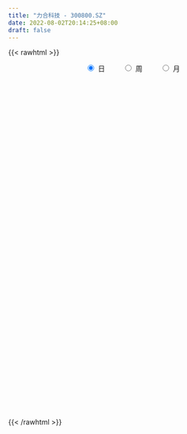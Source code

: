 ```yaml
---
title: "力合科技 - 300800.SZ"
date: 2022-08-02T20:14:25+08:00
draft: false
---
```

{{< rawhtml >}}
    <div style="text-align: center">
        <label style="padding: 1rem;"><input style="margin-right: .5rem" type="radio" name="period" value="D" checked onclick="period_change(this)">日</label>
        <label style="padding: 1rem;"><input style="margin-right: .5rem" type="radio" name="period" value="W" onclick="period_change(this)">周</label>
        <label style="padding: 1rem;"><input style="margin-right: .5rem" type="radio" name="period" value="M" onclick="period_change(this)">月</label>
    </div>
    <div id="chart" style="height: 700px;"></div> 
    <script type="text/javascript">
        const D_v = [33517.98,28339.82,20946.08,22481.61,25201.98,18107.04,26678.92,21813.4,27521.22,15746.0,10338.94,12514.93,14619.0,13602.0,36706.43,30773.05,53087.5,40244.13,24588.23,16656.0,17388.12,13828.35,9588.37,8565.5,13424.39,11287.12,19950.44,21236.08,54303.87,28723.07,62687.9,75202.73,49335.77,39223.38,49809.26,31866.83,29970.7,32066.0,18406.48,22043.48,20193.0,40872.0,60953.1,41881.1,41984.27,89914.95,47820.95,46254.18,42147.66,20827.0,30462.65,18954.0,23711.66,13579.0,15399.87,9898.0,14048.44,12489.0,15333.53,15577.0,18611.0,15654.0,15496.0,9089.0,16036.0,12478.04,28557.0,18796.0,27767.0,19466.0,20227.0,15959.0,23718.99,18213.99,12948.0,13070.0,14953.0,14758.04,32020.95,20752.0,20440.92,10760.32,7226.06,12473.32,10415.0,7383.0,8400.99,13059.0,9141.0,8510.0,11517.0,11009.0,10511.0,7819.0,9187.0,8693.0,6678.96,6440.0,6277.32,3935.0,19944.32,13968.06,12311.06,10296.32,8003.0,23816.0,23492.0,10272.66,12725.22,19178.22,8780.0,11716.87,8700.0,24358.83,12693.0,8929.96,7920.84,9592.32,31340.98,13606.0,12742.08,11674.0,8743.0,7079.0,13462.66,8708.66,8396.0,7331.0,7783.0,7047.35,6951.0,7764.06,6242.62,4828.0,5081.0,20411.18,19980.84,10724.0,9850.67,9749.2,9687.02,8211.0,10939.0,7282.0,10837.0,14125.62,11209.0,14338.0,7331.62,8601.0,6215.0,8777.0,11484.0,28304.62,17511.66,35952.66,20131.66,37112.68,29509.66,25869.02,36310.02,58686.35,39008.34,49727.0,37219.0,36273.88,26882.0,48907.0,33440.0,40313.87,34665.0,19605.87,25812.29,30223.42,18036.0,18400.0,12905.0,11637.0,14033.0,20450.0,14666.0,14715.0,11824.0,8483.0,8071.0,11059.0,15296.0,14424.0,11138.0,6549.0,8866.0,17267.0,10377.0,10962.0,10705.0,9606.01,5414.0,8356.0,12834.0,6640.0,5047.0,6119.0,8445.0,6607.0,4556.0,6488.0,6367.0,7915.0,7126.0,7791.0,11028.0,34246.33,21259.32,15648.66,14269.0,22239.0,19007.0,15895.59,14590.0,11093.0,9946.5,16377.59,19836.51,13561.51,15486.0,12458.0,9411.01,10602.0,38125.5,79680.51,41912.58,34708.5,19069.0,29923.0,32700.0,34864.59,20035.0,26617.5,82582.9,49197.0,126923.5,50379.5,53817.5,76232.02,52518.02,39862.4,57100.0,88641.0,56964.0,51155.5,46527.0,40159.41,34358.27,30270.5,33295.0,20453.0,27869.5,34053.0,32156.5,32682.0,18632.0,24501.56,22022.0,33211.5,26154.5,24413.5,38054.0,25277.5,29212.0,13453.0,14546.5,15934.5,20492.5,20724.99,29455.5,24819.0,24700.91,24149.0,45767.9,45039.92,56118.6,34702.4,29865.0,34364.41,34684.0,21587.5,23136.5,36101.5,35787.5,16646.5,33389.0,93937.0,52644.0,61853.5,44292.0,45819.0,21884.5,21076.5,12761.0,21187.0,21583.0,13494.0,12440.5,8232.0,11117.0,8736.0,10276.0,11684.5,10554.0,10312.5,6053.0,13879.0,11524.5,83299.48,50171.0,91368.48,78521.49,67362.5,39279.43,46593.43,48443.79,24716.7,33360.5,58959.59,39482.93,49020.93,38777.0,27393.43,30502.5,56507.0,39312.0,24596.51,70443.51,89624.71,112929.93,150814.14,72862.57,74776.15,46757.0,30018.5,64341.5,38167.51,22439.0,86768.16,39253.14,38408.14,72837.89,115965.92,83828.0,57864.0,57784.5,46626.0,52028.0,38252.5,39754.5,77617.0,63496.0,59556.0,69636.58,42251.5,54841.5,56709.0,45149.0,28847.89,40466.74,22407.9,31267.0,19106.5,16050.0,19859.95,15689.5,22147.0,20502.0,34395.99,36022.9,18044.0,12342.39,19918.89,19194.89,15725.0,14783.0,10357.0,20287.0,19487.5,14001.5,13057.0,8306.5,21265.9,15373.5,10670.5,19239.34,20340.35,16984.49,11396.21,10987.48,13405.55,8982.83,20314.0,11573.71,16085.4,21070.26,18286.5,29488.97,15379.33,14611.5,21721.67,32757.38,31882.51,18183.57,22116.5,15654.49,19306.5,14064.38,11299.87,10141.5,10525.11,16564.4,28405.0,20952.5,14615.5,21787.02,33898.11,21513.0,12960.5,7934.0,6932.5,16351.37,14765.12,10385.0,9138.5,17737.37,25859.17,28368.37,21020.0,23892.0,18427.0,14961.17,19700.5,19411.0,19178.0,13117.0,23705.0,15398.0,22394.5,27379.5,16285.98,17849.5,13764.5,18389.5,16088.0,20799.5,9930.0,11269.5,10932.0,18992.5,19259.5,15548.5,14638.5,13061.9,15317.5,13523.0,13004.87,21056.61,14218.48,14963.5,12968.48,10463.89,11295.02,14910.52,11698.0,11106.0,13936.0,23233.5,14943.0,18742.0,18185.0,14430.0,13307.5,12684.3,12960.3,10211.08,8766.0,9972.5,9785.0,9937.17,7344.5,10172.0,7801.5,20804.67,18579.0,10998.5,10597.0,16412.7,12034.88,9298.5,22688.96,14764.5,11235.5,11741.5,24073.38]
const D_histogram = [0.0,-0.0880683761,-0.2041827063,-0.1819900852,-0.0930032272,-0.0578631599,-0.0007475388,0.0084372915,-0.0282369229,-0.1152803531,-0.116749436,-0.0878516041,-0.0986709162,-0.0870052131,0.0557649305,0.112915115,0.2892838563,0.3109388387,0.2267584088,0.187352117,0.0800070914,-0.0038489843,-0.0475181657,-0.0540288164,-0.0004087101,0.0172526601,0.0484248755,0.0837682513,0.1739273609,0.1503696384,0.286810387,0.4263841997,0.461992225,0.36187018,0.4267969498,0.4369962244,0.3934937536,0.2181601332,0.0786577311,-0.0669905798,-0.1199966643,-0.1227332358,-0.0584389458,-0.1244850382,-0.0387363957,0.2111377619,0.2599322005,0.3263240703,0.2406155561,0.1586063574,-0.0626508937,-0.1935187358,-0.384875315,-0.5387807855,-0.6867200759,-0.7131094557,-0.7509260935,-0.6798921036,-0.5281286941,-0.4269677672,-0.2756995271,-0.1986055521,-0.206691016,-0.21940711,-0.1419614857,-0.1310795429,-0.0192385519,0.0179600096,0.1321039954,0.1714048497,0.1243303521,0.0674214642,-0.0694030347,-0.2394136909,-0.3033423745,-0.2961001302,-0.2471449887,-0.2442474574,-0.2544969088,-0.2125188636,-0.2607753817,-0.2622713975,-0.2478225292,-0.1814526542,-0.1494230131,-0.1051559317,-0.0757211941,-0.0646116356,-0.0411723505,-0.0270943335,-0.0463634363,-0.0490420095,-0.0621295973,-0.049004843,-0.0015199073,0.0528901936,0.0856936801,0.1215467557,0.1188641491,0.1180630769,0.1813937052,0.2326860872,0.2068435891,0.2413895626,0.2380344141,0.054203654,-0.0973009279,-0.2369727912,-0.3109502425,-0.3940481612,-0.4010271699,-0.4330449373,-0.3944899527,-0.2445384277,-0.1590662145,-0.1072774324,-0.0356751075,0.0548845868,0.2417987406,0.3032579703,0.2974877427,0.316212391,0.2905135897,0.2957301393,0.1923791921,0.1421077456,0.1720892865,0.1904193329,0.1936697865,0.1740933038,0.1408387775,0.0825644297,0.0146656823,-0.0219161521,-0.0330724607,0.0342708026,0.119766126,0.1684880203,0.181012115,0.1704172098,0.1072081522,0.0172816206,-0.0840780204,-0.1296627447,-0.1503672104,-0.1004422948,-0.022038179,0.0446292384,0.0741785432,0.0902320223,0.0872067229,0.1053682293,0.1573150091,0.2375668812,0.2765664239,0.3374509888,0.3487414456,0.4041417563,0.3314779323,0.2888133173,0.3386438711,0.4475318035,0.4488615018,0.502936593,0.5082329247,0.3915367611,0.2604007997,0.2873156233,0.2223275623,0.204106691,0.0580589265,-0.0278437806,-0.0619094577,-0.1828113668,-0.2282179106,-0.3089206507,-0.3557575682,-0.3423640403,-0.3166680957,-0.345151465,-0.3887209708,-0.3843312013,-0.3460447543,-0.2934744492,-0.2602034752,-0.187849527,-0.1211673128,-0.1269916525,-0.1540543986,-0.1473486302,-0.1163022179,-0.0624275167,-0.0160717013,0.0250925343,0.0148389821,-0.0194804366,-0.0191771459,-0.0584101593,-0.1444846865,-0.1644560056,-0.1517841828,-0.1502412572,-0.0954235574,-0.0628390669,-0.0176750592,0.0164536668,0.0501354028,0.0829334065,0.1062492132,0.1221573461,0.1654953258,0.2808126537,0.3184119406,0.3435310981,0.3504318914,-0.332990279,-0.774969976,-1.0094119336,-1.0940773549,-1.0932500592,-1.0185202693,-0.8856641635,-0.7442958969,-0.6173466161,-0.5340388348,-0.4525167002,-0.3447234437,-0.2317107295,-0.0467942679,0.1474378545,0.273811356,0.3165802475,0.3295108882,0.3752792849,0.4007227368,0.3958635518,0.3751927942,0.3148458024,0.4031077462,0.4404849605,0.5387317781,0.5774930854,0.5449893932,0.5346503066,0.4686039042,0.3872662233,0.3597140667,0.3926633454,0.3843303403,0.3784012115,0.3166294267,0.2823616676,0.1822463959,0.0814299023,-0.0211084981,-0.0746304486,-0.0580779626,-0.0519463523,-0.0908399761,-0.0606203146,-0.0785106894,-0.0635355843,-0.0254103592,0.0291133006,0.0629108339,0.0684008142,0.0154993474,-0.0036161674,-0.0752116598,-0.1055765788,-0.1210300961,-0.1075443624,-0.0687237762,-0.0305802618,0.0211634456,0.0518673453,0.0893541414,0.0944620113,0.1043194019,0.1387353768,0.1966346744,0.2108863259,0.1984672605,0.2001626661,0.1680400033,0.1275089358,0.0797126702,0.0877606712,0.0548840194,0.0266728935,0.0417328847,0.1532292166,0.1715571129,0.2233108359,0.1638815523,-0.0141855314,-0.1270575532,-0.2464668831,-0.3038018615,-0.3434207076,-0.3741812276,-0.3879896955,-0.3531887076,-0.3208484231,-0.2999489855,-0.2521708492,-0.1984099988,-0.1751741471,-0.1674223411,-0.1681240548,-0.1430718186,-0.0779758066,-0.0369645675,0.165574634,0.2866920996,0.4435853574,0.5211309516,0.5755989683,0.5839936012,0.5151523349,0.4839368797,0.4391855078,0.392400447,0.3414316631,0.3133468143,0.3035541293,0.1927290173,0.153498962,0.0976704632,0.1190198859,0.1177912386,0.0805090264,0.1168501795,0.0018835919,0.0118918628,0.157754274,0.2097301868,0.2507113115,0.1946511967,0.0962170432,-0.102969457,-0.292087892,-0.3883732106,-0.2495085747,-0.1709929771,-0.1723197756,-0.0598547172,0.148806168,0.1697196933,0.1633710995,0.1730807708,0.2059918545,0.2097689021,0.1320678848,0.0874804577,0.0562132988,-0.0226299169,-0.1788005211,-0.1253171252,-0.1305686602,-0.2141808836,-0.2724755624,-0.3214355905,-0.3727328377,-0.3102754768,-0.2805559543,-0.1956931809,-0.1919512201,-0.1922259828,-0.225198303,-0.2189871855,-0.2384590836,-0.3113931278,-0.4081977452,-0.4112125135,-0.4360329555,-0.4250007641,-0.4562005168,-0.4780099329,-0.4623447756,-0.3974316323,-0.3060623625,-0.2277301209,-0.20072345,-0.1972722478,-0.1815130328,-0.138668337,-0.0877968663,-0.084138806,-0.0628481177,-0.0921052699,-0.0377057529,-0.0210678292,0.0061774049,0.0335233627,0.0887786507,0.1048212106,0.0754226302,0.0444387077,0.0031350641,-0.0150371254,-0.0285730816,-0.021835843,-0.0084387573,-0.0043140049,-0.0042928353,0.0065666719,-0.0018918664,-0.0303071552,-0.0135127518,-0.0273054555,-0.0135355763,-0.0272151818,-0.034346097,-0.0343676174,-0.0336827078,-0.0178360933,0.0386323624,0.0817756886,0.117948114,0.1680079202,0.1376110797,0.0682762071,0.0494905472,0.0230550026,0.0027305559,0.0249480664,0.0509105053,0.0490252149,0.0526469578,0.0281398965,-0.0408569623,-0.2284792562,-0.3486330659,-0.3415481205,-0.3493936548,-0.2983811628,-0.2360842239,-0.2019890457,-0.1505210679,-0.0854137114,-0.0277393494,0.0267832304,0.0585421802,0.092742164,0.1168952934,0.1542785031,0.1899846296,0.2268020418,0.2759089151,0.2522960955,0.2507753176,0.2447406114,0.2318061386,0.2478819243,0.2545678435,0.2595430908,0.2645082902,0.2749858063,0.267958863,0.2529089782,0.205601383,0.2039042787,0.1825559245,0.1515081117,0.1175776561,0.0935619492,0.0793590179,0.0910155091,0.0842383282,0.046287078,0.0513072751,0.0803283299,0.0914175857,0.1191958098,0.1072050797,0.0936465302,0.0891752738,0.0700092463,0.0373725574,0.0017474684,-0.0230381458,-0.0339343862,-0.0565363228,-0.0960104774,-0.1010138488,-0.0794518487,-0.0874989585,-0.0369020177,0.0217183678,0.0465073232,0.0518767992,0.0542474568,0.0308780627,0.0123134637,0.0334434309,0.0469986358,0.0403103582,0.033317949,-0.0386684856]
const D_fast = [0.0,-0.1100854701,-0.2772454769,-0.3005503771,-0.2348143259,-0.2141400485,-0.1572113121,-0.1459171589,-0.1896506041,-0.3055141226,-0.3361705645,-0.3292356336,-0.3647226748,-0.3748082749,-0.2180968986,-0.1327179355,0.11597177,0.215361462,0.1878706343,0.1953023717,0.1079591191,0.0231407972,-0.0324079256,-0.0524257804,0.0010921484,0.0230666836,0.0663451179,0.1226305565,0.2562715064,0.2703061935,0.4784495388,0.7246194014,0.875725483,0.866070983,1.0376969903,1.1571453209,1.2120162885,1.0912227015,0.9713847321,0.8089887762,0.7259835256,0.6925636452,0.7422481988,0.6450808468,0.7211453904,1.0238039885,1.1375814772,1.2855543646,1.2599997394,1.2176421301,0.9807221555,0.8014746295,0.5138992216,0.2252985547,-0.0943207547,-0.2989874985,-0.5245356596,-0.6234746956,-0.6037434596,-0.6093244745,-0.5269811161,-0.4995385292,-0.559296747,-0.6268646186,-0.5849093657,-0.6067973086,-0.4997659556,-0.4580773917,-0.310907407,-0.2287553403,-0.2447472499,-0.2848007718,-0.4389760293,-0.6688401083,-0.8086043855,-0.8753871737,-0.8882182794,-0.9463826125,-1.020256291,-1.0314079617,-1.1448583253,-1.2119221905,-1.2594289545,-1.238422243,-1.2437483552,-1.2257702567,-1.2152658176,-1.220309168,-1.2071629706,-1.199858537,-1.2307184988,-1.2456575744,-1.2742775615,-1.273404018,-1.2262990591,-1.1586664098,-1.1044395032,-1.0381997388,-1.0111663081,-0.982451611,-0.8737725565,-0.7643086527,-0.7384402534,-0.6435468893,-0.5873934343,-0.7576732809,-0.9335030948,-1.1324181559,-1.2841331678,-1.4657431268,-1.5729789279,-1.7132579297,-1.7733254333,-1.6845085152,-1.6388028556,-1.6138334316,-1.5511498836,-1.4468690426,-1.1995052036,-1.0622314813,-0.9936297732,-0.8958520273,-0.8489224311,-0.7697733466,-0.8250294958,-0.8397740059,-0.7667701434,-0.7008352638,-0.6491673636,-0.6252205203,-0.6232653522,-0.6608985926,-0.7251309194,-0.7671917918,-0.7866162156,-0.7107052517,-0.5952683968,-0.5044244974,-0.4466473739,-0.4146379767,-0.4510449962,-0.5366511226,-0.6590302687,-0.7370306793,-0.7953269476,-0.7705126057,-0.6976180346,-0.6197933076,-0.571699367,-0.5330878823,-0.514311501,-0.4698079373,-0.3785324052,-0.2388888128,-0.1307476642,0.0144996479,0.1129754662,0.269411216,0.279616875,0.3091555893,0.443647111,0.6644179942,0.777963068,0.9577723073,1.0901268703,1.0713148969,1.0052791354,1.1040228649,1.0946166944,1.1274224959,0.995889463,0.9030258108,0.8534827692,0.6868780185,0.5844169971,0.4264840942,0.2907077847,0.2185103025,0.1650392232,0.0502679876,-0.0904817609,-0.1821747917,-0.2303995333,-0.2511978404,-0.2829777353,-0.2575861688,-0.2211957828,-0.2587680356,-0.3243443814,-0.3544757705,-0.3525049127,-0.3142370907,-0.2718992005,-0.2244618314,-0.2310056381,-0.270195166,-0.2746861617,-0.3285217149,-0.4507174137,-0.5118027343,-0.5370769571,-0.5730943459,-0.5421325354,-0.5252578117,-0.4845125687,-0.4462704261,-0.4000548393,-0.346523484,-0.296645374,-0.2501979045,-0.1654860934,0.0200343979,0.13723667,0.248238602,0.3427473682,-0.423922372,-1.059644563,-1.546439504,-1.904624264,-2.1771094832,-2.3570097605,-2.4455696956,-2.4902754032,-2.5176627764,-2.5678647038,-2.5994717443,-2.5778593488,-2.5227743169,-2.3495564223,-2.1184648362,-1.9236384957,-1.8017245424,-1.7064161796,-1.5668279617,-1.4412038256,-1.3470971226,-1.2739696816,-1.2556052229,-1.0665663425,-0.9190678881,-0.6861381259,-0.5030035473,-0.3992598912,-0.2759364011,-0.2248318275,-0.2093529526,-0.1469765925,-0.0158614774,0.0718881025,0.1605592766,0.1779448485,0.2142675063,0.1597138335,0.0792548155,-0.0285607094,-0.1007402721,-0.0987072768,-0.1055622545,-0.1671658723,-0.1521012895,-0.1896193366,-0.1905281276,-0.1587554923,-0.0969535074,-0.0474282656,-0.0248380817,-0.0738647116,-0.0938842683,-0.1842826757,-0.2410417393,-0.2867527807,-0.3001531376,-0.2785134955,-0.2480150465,-0.1909804777,-0.1473097417,-0.0874844102,-0.0587610376,-0.0228237964,0.0462760226,0.1533339889,0.2203072218,0.2575049716,0.3092410437,0.3191283817,0.3104745482,0.2826064502,0.3125946189,0.293438972,0.2718960695,0.2973892818,0.4471929179,0.5084100924,0.6159915244,0.5975326289,0.4159191623,0.2712827522,0.0902567015,-0.0430287422,-0.1685027652,-0.2928085921,-0.403614484,-0.4571106729,-0.5049824942,-0.559070303,-0.574334879,-0.5701765283,-0.5907342133,-0.6248379926,-0.66757072,-0.6782864385,-0.6326843781,-0.6009142809,-0.3569814209,-0.1641909304,0.1035986668,0.3114269989,0.5097947577,0.6641877908,0.7241346083,0.8139033729,0.878948378,0.930263429,0.9646525609,1.0149044156,1.0810002629,1.0183574053,1.0175020905,0.9860912075,1.0371956017,1.0654147641,1.0482598085,1.1138135065,0.9993178167,1.0122990534,1.1976000331,1.3020084925,1.4056674452,1.3982701296,1.3238902369,1.0989613724,0.8368209644,0.6434423431,0.7199298354,0.7556971887,0.7112904463,0.8087918254,1.0546542526,1.1179977012,1.1524918823,1.2054717463,1.2898807937,1.3461000667,1.3014160207,1.278698708,1.2614848737,1.1769841788,0.9761134443,0.9982675589,0.9603738589,0.8232164146,0.6968028452,0.5674839195,0.4230034628,0.4078919545,0.3674724884,0.4034119667,0.3591661224,0.3108348641,0.2215629681,0.1730272892,0.0939406202,-0.0568417059,-0.2556957597,-0.3615136564,-0.4953423372,-0.5905603368,-0.7358102187,-0.877122118,-0.9770431546,-1.0114879194,-0.9966342403,-0.9752345288,-0.9984087204,-1.0442755802,-1.0738946233,-1.0657170118,-1.0367947577,-1.0541713989,-1.0485927401,-1.1008762098,-1.0559031309,-1.0445321645,-1.0157425793,-0.9800157808,-0.9025658301,-0.8603179675,-0.8708608904,-0.890735136,-0.9312550135,-0.9531864844,-0.973865711,-0.9725874331,-0.9613000367,-0.9582537856,-0.9593058248,-0.9468046496,-0.9557361545,-0.9917282321,-0.9783120167,-0.9989310843,-0.9885450992,-1.0090285001,-1.0247459395,-1.0333593642,-1.0410951316,-1.0297075404,-0.9635809942,-0.8999937458,-0.8343342919,-0.7422725057,-0.7382665762,-0.790532397,-0.7969454201,-0.8176172141,-0.8372590218,-0.8088044948,-0.7701144295,-0.7597434162,-0.7429599338,-0.760432021,-0.8396431204,-1.0843852283,-1.2916973045,-1.3699993892,-1.4651933372,-1.4887761359,-1.485500253,-1.5019023362,-1.4880646254,-1.4443106967,-1.3935711721,-1.3323527846,-1.2859582898,-1.228572765,-1.1751958123,-1.0992429768,-1.0160406929,-0.9225227703,-0.8044386682,-0.7649774639,-0.7038044124,-0.6486539657,-0.6036369039,-0.5255906372,-0.4552627571,-0.385401737,-0.314309465,-0.2350854974,-0.175122725,-0.1269453652,-0.1228526147,-0.0735736493,-0.0492830224,-0.0424538072,-0.0469898489,-0.0476150684,-0.0419782453,-0.0075678768,0.0067145244,-0.0196649564,-0.0018179404,0.0472851968,0.081228849,0.1388060256,0.1536165654,0.1634696485,0.1812922105,0.1796284945,0.1563349451,0.1211467232,0.0906015724,0.0712217356,0.0344857182,-0.0289910557,-0.0592478893,-0.0575488514,-0.0874707008,-0.0460992644,0.0179507131,0.0543664992,0.072705175,0.0886376968,0.0729878184,0.0575015853,0.0869924103,0.1122972741,0.115686586,0.1170236641,0.0353701081]
const D_slow = [0.0,-0.022017094,-0.0730627706,-0.1185602919,-0.1418110987,-0.1562768887,-0.1564637734,-0.1543544505,-0.1614136812,-0.1902337695,-0.2194211285,-0.2413840295,-0.2660517586,-0.2878030618,-0.2738618292,-0.2456330504,-0.1733120864,-0.0955773767,-0.0388877745,0.0079502548,0.0279520276,0.0269897815,0.0151102401,0.001603036,0.0015008585,0.0058140235,0.0179202424,0.0388623052,0.0823441455,0.1199365551,0.1916391518,0.2982352017,0.413733258,0.504200803,0.6109000404,0.7201490965,0.8185225349,0.8730625682,0.892727001,0.8759793561,0.84598019,0.815296881,0.8006871446,0.769565885,0.7598817861,0.8126662266,0.8776492767,0.9592302943,1.0193841833,1.0590357727,1.0433730492,0.9949933653,0.8987745365,0.7640793402,0.5923993212,0.4141219573,0.2263904339,0.056417408,-0.0756147655,-0.1823567073,-0.2512815891,-0.3009329771,-0.3526057311,-0.4074575086,-0.44294788,-0.4757177657,-0.4805274037,-0.4760374013,-0.4430114024,-0.40016019,-0.369077602,-0.3522222359,-0.3695729946,-0.4294264174,-0.505262011,-0.5792870435,-0.6410732907,-0.7021351551,-0.7657593822,-0.8188890981,-0.8840829436,-0.949650793,-1.0116064253,-1.0569695888,-1.0943253421,-1.120614325,-1.1395446235,-1.1556975324,-1.1659906201,-1.1727642034,-1.1843550625,-1.1966155649,-1.2121479642,-1.224399175,-1.2247791518,-1.2115566034,-1.1901331834,-1.1597464945,-1.1300304572,-1.1005146879,-1.0551662616,-0.9969947399,-0.9452838426,-0.8849364519,-0.8254278484,-0.8118769349,-0.8362021669,-0.8954453647,-0.9731829253,-1.0716949656,-1.171951758,-1.2802129924,-1.3788354806,-1.4399700875,-1.4797366411,-1.5065559992,-1.5154747761,-1.5017536294,-1.4413039442,-1.3654894516,-1.291117516,-1.2120644182,-1.1394360208,-1.065503486,-1.0174086879,-0.9818817515,-0.9388594299,-0.8912545967,-0.8428371501,-0.7993138241,-0.7641041297,-0.7434630223,-0.7397966017,-0.7452756397,-0.7535437549,-0.7449760543,-0.7150345228,-0.6729125177,-0.6276594889,-0.5850551865,-0.5582531484,-0.5539327433,-0.5749522484,-0.6073679345,-0.6449597371,-0.6700703109,-0.6755798556,-0.664422546,-0.6458779102,-0.6233199046,-0.6015182239,-0.5751761666,-0.5358474143,-0.476455694,-0.407314088,-0.3229513409,-0.2357659794,-0.1347305404,-0.0518610573,0.020342272,0.1050032398,0.2168861907,0.3291015661,0.4548357144,0.5818939456,0.6797781358,0.7448783357,0.8167072416,0.8722891321,0.9233158049,0.9378305365,0.9308695914,0.9153922269,0.8696893853,0.8126349076,0.7354047449,0.6464653529,0.5608743428,0.4817073189,0.3954194526,0.2982392099,0.2021564096,0.115645221,0.0422766087,-0.0227742601,-0.0697366418,-0.10002847,-0.1317763831,-0.1702899828,-0.2071271403,-0.2362026948,-0.251809574,-0.2558274993,-0.2495543657,-0.2458446202,-0.2507147293,-0.2555090158,-0.2701115556,-0.3062327272,-0.3473467287,-0.3852927743,-0.4228530886,-0.446708978,-0.4624187447,-0.4668375095,-0.4627240928,-0.4501902421,-0.4294568905,-0.4028945872,-0.3723552507,-0.3309814192,-0.2607782558,-0.1811752706,-0.0952924961,-0.0076845232,-0.090932093,-0.284674587,-0.5370275704,-0.8105469091,-1.0838594239,-1.3384894912,-1.5599055321,-1.7459795063,-1.9003161604,-2.033825869,-2.1469550441,-2.233135905,-2.2910635874,-2.3027621544,-2.2659026908,-2.1974498518,-2.1183047899,-2.0359270678,-1.9421072466,-1.8419265624,-1.7429606744,-1.6491624759,-1.5704510253,-1.4696740887,-1.3595528486,-1.2248699041,-1.0804966327,-0.9442492844,-0.8105867078,-0.6934357317,-0.5966191759,-0.5066906592,-0.4085248228,-0.3124422378,-0.2178419349,-0.1386845782,-0.0680941613,-0.0225325624,-0.0021750868,-0.0074522113,-0.0261098235,-0.0406293141,-0.0536159022,-0.0763258962,-0.0914809749,-0.1111086472,-0.1269925433,-0.1333451331,-0.126066808,-0.1103390995,-0.0932388959,-0.0893640591,-0.0902681009,-0.1090710159,-0.1354651606,-0.1657226846,-0.1926087752,-0.2097897193,-0.2174347847,-0.2121439233,-0.199177087,-0.1768385516,-0.1532230488,-0.1271431983,-0.0924593541,-0.0433006855,0.0094208959,0.0590377111,0.1090783776,0.1510883784,0.1829656124,0.2028937799,0.2248339477,0.2385549526,0.245223176,0.2556563972,0.2939637013,0.3368529795,0.3926806885,0.4336510766,0.4301046937,0.3983403054,0.3367235846,0.2607731193,0.1749179424,0.0813726355,-0.0156247884,-0.1039219653,-0.1841340711,-0.2591213175,-0.3221640298,-0.3717665295,-0.4155600663,-0.4574156515,-0.4994466652,-0.5352146199,-0.5547085715,-0.5639497134,-0.5225560549,-0.45088303,-0.3399866906,-0.2097039527,-0.0658042107,0.0801941896,0.2089822734,0.3299664933,0.4397628702,0.537862982,0.6232208978,0.7015576013,0.7774461337,0.825628388,0.8640031285,0.8884207443,0.9181757158,0.9476235254,0.967750782,0.9969633269,0.9974342249,1.0004071906,1.0398457591,1.0922783058,1.1549561337,1.2036189328,1.2276731937,1.2019308294,1.1289088564,1.0318155537,0.9694384101,0.9266901658,0.8836102219,0.8686465426,0.9058480846,0.9482780079,0.9891207828,1.0323909755,1.0838889391,1.1363311646,1.1693481358,1.1912182503,1.205271575,1.1996140957,1.1549139654,1.1235846841,1.0909425191,1.0373972982,0.9692784076,0.88891951,0.7957363005,0.7181674313,0.6480284428,0.5991051475,0.5511173425,0.5030608468,0.4467612711,0.3920144747,0.3323997038,0.2545514218,0.1525019855,0.0496988572,-0.0593093817,-0.1655595727,-0.2796097019,-0.3991121851,-0.514698379,-0.6140562871,-0.6905718777,-0.747504408,-0.7976852705,-0.8470033324,-0.8923815906,-0.9270486748,-0.9489978914,-0.9700325929,-0.9857446223,-1.0087709398,-1.018197378,-1.0234643353,-1.0219199841,-1.0135391435,-0.9913444808,-0.9651391781,-0.9462835206,-0.9351738437,-0.9343900776,-0.938149359,-0.9452926294,-0.9507515901,-0.9528612794,-0.9539397807,-0.9550129895,-0.9533713215,-0.9538442881,-0.9614210769,-0.9647992649,-0.9716256288,-0.9750095228,-0.9818133183,-0.9903998425,-0.9989917469,-1.0074124238,-1.0118714471,-1.0022133565,-0.9817694344,-0.9522824059,-0.9102804259,-0.8758776559,-0.8588086041,-0.8464359673,-0.8406722167,-0.8399895777,-0.8337525611,-0.8210249348,-0.8087686311,-0.7956068916,-0.7885719175,-0.7987861581,-0.8559059721,-0.9430642386,-1.0284512687,-1.1157996824,-1.1903949731,-1.2494160291,-1.2999132905,-1.3375435575,-1.3588969853,-1.3658318227,-1.3591360151,-1.34450047,-1.321314929,-1.2920911057,-1.2535214799,-1.2060253225,-1.149324812,-1.0803475833,-1.0172735594,-0.95457973,-0.8933945772,-0.8354430425,-0.7734725614,-0.7098306006,-0.6449448279,-0.5788177553,-0.5100713037,-0.443081588,-0.3798543434,-0.3284539977,-0.277477928,-0.2318389469,-0.1939619189,-0.1645675049,-0.1411770176,-0.1213372632,-0.0985833859,-0.0775238038,-0.0659520344,-0.0531252156,-0.0330431331,-0.0101887367,0.0196102158,0.0464114857,0.0698231183,0.0921169367,0.1096192483,0.1189623876,0.1193992547,0.1136397183,0.1051561217,0.091022041,0.0670194217,0.0417659595,0.0219029973,0.0000282577,-0.0091972467,-0.0037676548,0.007859176,0.0208283758,0.03439024,0.0421097557,0.0451881216,0.0535489794,0.0652986383,0.0753762279,0.0837057151,0.0740385937]
const D_data = [['2020-07-14', 37.55, 36.69, 36.03, 38.13],['2020-07-15', 36.7, 35.31, 35.1, 36.86],['2020-07-16', 35.42, 34.28, 34.15, 35.76],['2020-07-17', 34.28, 35.59, 34.28, 35.63],['2020-07-20', 35.81, 36.6, 35.81, 36.96],['2020-07-21', 36.59, 36.18, 36.06, 36.9],['2020-07-22', 36.08, 36.66, 35.9, 37.08],['2020-07-23', 36.35, 36.22, 35.9, 36.58],['2020-07-24', 36.22, 35.54, 35.5, 36.91],['2020-07-27', 35.6, 34.49, 34.31, 35.9],['2020-07-28', 34.47, 35.2, 34.4, 35.38],['2020-07-29', 35.18, 35.54, 34.8, 35.58],['2020-07-30', 35.52, 34.98, 34.9, 35.82],['2020-07-31', 34.99, 35.15, 34.87, 35.68],['2020-08-03', 35.3, 37.16, 35.3, 37.25],['2020-08-04', 37.51, 36.66, 36.41, 37.89],['2020-08-05', 36.7, 38.92, 36.41, 39.86],['2020-08-06', 38.95, 37.74, 37.09, 38.95],['2020-08-07', 37.75, 36.45, 36.15, 37.88],['2020-08-10', 36.08, 36.84, 36.07, 37.09],['2020-08-11', 36.75, 35.7, 35.56, 36.98],['2020-08-12', 35.58, 35.51, 34.84, 35.8],['2020-08-13', 35.51, 35.65, 35.22, 35.93],['2020-08-14', 35.55, 35.94, 35.1, 35.95],['2020-08-17', 35.94, 36.8, 35.85, 36.88],['2020-08-18', 36.69, 36.55, 36.28, 36.94],['2020-08-19', 36.55, 36.88, 36.18, 37.44],['2020-08-20', 36.5, 37.17, 36.21, 37.77],['2020-08-21', 37.01, 38.31, 36.99, 39.59],['2020-08-24', 38.27, 37.21, 36.07, 38.27],['2020-08-25', 37.0, 39.72, 36.87, 40.18],['2020-08-26', 39.59, 40.83, 38.43, 42.5],['2020-08-27', 40.1, 40.41, 39.5, 41.7],['2020-08-28', 40.0, 38.93, 38.3, 40.4],['2020-08-31', 38.71, 41.3, 38.71, 41.98],['2020-09-01', 41.0, 41.26, 40.32, 41.55],['2020-09-02', 40.83, 40.94, 39.89, 41.25],['2020-09-03', 41.01, 39.06, 39.0, 41.01],['2020-09-04', 38.21, 38.9, 38.08, 38.99],['2020-09-07', 38.55, 38.18, 38.0, 39.66],['2020-09-08', 38.23, 38.85, 37.75, 39.0],['2020-09-09', 38.56, 39.35, 38.3, 40.45],['2020-09-10', 39.37, 40.4, 39.37, 42.47],['2020-09-11', 39.8, 38.8, 34.0, 40.69],['2020-09-14', 38.68, 40.8, 38.5, 41.56],['2020-09-15', 40.51, 43.95, 40.12, 44.69],['2020-09-16', 43.12, 42.55, 41.8, 43.28],['2020-09-17', 42.58, 43.45, 41.86, 43.96],['2020-09-18', 43.1, 41.86, 41.13, 43.9],['2020-09-21', 41.7, 41.76, 40.97, 42.33],['2020-09-22', 41.09, 39.38, 39.21, 41.44],['2020-09-23', 39.6, 39.6, 39.08, 40.14],['2020-09-24', 39.22, 37.87, 37.8, 39.74],['2020-09-25', 38.0, 37.15, 37.02, 38.29],['2020-09-28', 37.31, 36.01, 36.01, 37.68],['2020-09-29', 36.15, 36.57, 35.9, 36.75],['2020-09-30', 36.87, 35.71, 35.56, 36.87],['2020-10-09', 36.16, 36.61, 36.15, 36.86],['2020-10-12', 36.72, 37.74, 36.72, 37.88],['2020-10-13', 37.59, 37.39, 36.9, 37.59],['2020-10-14', 37.36, 38.39, 37.13, 38.45],['2020-10-15', 38.39, 37.85, 37.51, 38.47],['2020-10-16', 37.31, 36.76, 36.55, 37.77],['2020-10-19', 36.72, 36.42, 36.38, 37.11],['2020-10-20', 36.35, 37.52, 35.71, 37.59],['2020-10-21', 37.5, 36.75, 36.58, 37.97],['2020-10-22', 36.76, 38.22, 36.22, 38.45],['2020-10-23', 38.09, 37.62, 37.19, 38.49],['2020-10-26', 37.7, 38.99, 37.47, 39.24],['2020-10-27', 38.58, 38.53, 37.81, 38.88],['2020-10-28', 38.14, 37.49, 36.81, 38.46],['2020-10-29', 36.88, 37.11, 36.51, 38.08],['2020-10-30', 36.95, 35.53, 35.0, 37.14],['2020-11-02', 35.53, 34.1, 34.06, 35.88],['2020-11-03', 34.16, 34.51, 34.01, 34.94],['2020-11-04', 34.3, 34.93, 34.11, 35.45],['2020-11-05', 34.9, 35.3, 34.49, 35.38],['2020-11-06', 35.02, 34.57, 34.1, 35.28],['2020-11-09', 33.34, 34.08, 32.31, 34.47],['2020-11-10', 34.07, 34.52, 33.3, 34.74],['2020-11-11', 34.4, 33.06, 33.03, 34.4],['2020-11-12', 33.18, 33.17, 32.88, 33.38],['2020-11-13', 33.19, 33.06, 32.8, 33.27],['2020-11-16', 33.0, 33.61, 33.0, 33.7],['2020-11-17', 33.41, 33.16, 32.96, 33.67],['2020-11-18', 33.0, 33.26, 33.0, 33.4],['2020-11-19', 33.24, 33.04, 32.83, 33.24],['2020-11-20', 33.0, 32.7, 32.48, 33.0],['2020-11-23', 32.68, 32.74, 32.48, 32.96],['2020-11-24', 32.72, 32.53, 32.5, 32.88],['2020-11-25', 32.66, 31.9, 31.9, 32.8],['2020-11-26', 31.65, 31.84, 31.65, 32.09],['2020-11-27', 31.85, 31.45, 31.15, 31.88],['2020-11-30', 31.33, 31.56, 31.21, 31.81],['2020-12-01', 31.56, 31.96, 31.38, 32.09],['2020-12-02', 31.93, 32.17, 31.88, 32.48],['2020-12-03', 32.35, 32.02, 31.9, 32.44],['2020-12-04', 32.09, 32.16, 31.9, 32.2],['2020-12-07', 32.3, 31.7, 31.66, 32.3],['2020-12-08', 31.85, 31.65, 31.64, 31.96],['2020-12-09', 31.79, 32.59, 31.66, 32.88],['2020-12-10', 32.5, 32.77, 32.15, 33.02],['2020-12-11', 32.6, 31.91, 31.5, 32.8],['2020-12-14', 31.92, 32.74, 31.66, 32.74],['2020-12-15', 32.6, 32.42, 32.01, 32.75],['2020-12-16', 32.5, 29.65, 29.03, 32.55],['2020-12-17', 29.36, 29.01, 27.88, 29.5],['2020-12-18', 29.08, 28.11, 28.09, 29.48],['2020-12-21', 28.04, 28.0, 27.76, 28.55],['2020-12-22', 28.0, 27.03, 27.0, 28.0],['2020-12-23', 27.05, 27.26, 26.9, 27.7],['2020-12-24', 27.39, 26.33, 26.2, 27.39],['2020-12-25', 26.33, 26.71, 25.83, 27.02],['2020-12-28', 27.17, 28.16, 27.06, 29.16],['2020-12-29', 27.99, 27.62, 27.23, 27.99],['2020-12-30', 27.98, 27.25, 27.1, 27.98],['2020-12-31', 27.06, 27.56, 27.06, 27.77],['2021-01-04', 27.59, 28.03, 27.57, 28.17],['2021-01-05', 28.04, 29.9, 27.88, 30.27],['2021-01-06', 29.96, 29.02, 28.71, 30.2],['2021-01-07', 28.81, 28.38, 28.22, 29.72],['2021-01-08', 28.4, 28.79, 27.3, 28.8],['2021-01-11', 28.94, 28.29, 28.22, 29.47],['2021-01-12', 28.2, 28.7, 28.14, 28.97],['2021-01-13', 28.79, 27.12, 26.99, 28.79],['2021-01-14', 27.12, 27.36, 26.49, 27.66],['2021-01-15', 27.36, 28.3, 27.35, 28.49],['2021-01-18', 28.48, 28.3, 28.01, 28.8],['2021-01-19', 28.02, 28.2, 28.02, 28.5],['2021-01-20', 28.2, 27.9, 27.66, 28.4],['2021-01-21', 27.71, 27.6, 27.55, 27.96],['2021-01-22', 27.6, 27.02, 26.85, 27.62],['2021-01-25', 27.35, 26.49, 26.4, 27.35],['2021-01-26', 26.7, 26.49, 26.3, 26.92],['2021-01-27', 26.58, 26.55, 26.31, 26.86],['2021-01-28', 26.9, 27.58, 26.62, 28.47],['2021-01-29', 27.64, 28.18, 27.36, 28.44],['2021-02-01', 28.19, 28.1, 27.6, 28.51],['2021-02-02', 27.89, 27.86, 27.45, 28.3],['2021-02-03', 27.87, 27.63, 27.28, 28.15],['2021-02-04', 27.5, 26.8, 26.48, 27.95],['2021-02-05', 27.07, 26.02, 26.0, 27.38],['2021-02-08', 26.0, 25.25, 25.0, 26.28],['2021-02-09', 25.38, 25.38, 25.01, 25.5],['2021-02-10', 25.81, 25.31, 25.14, 25.81],['2021-02-18', 25.75, 26.08, 25.32, 26.09],['2021-02-19', 26.0, 26.64, 25.81, 26.66],['2021-02-22', 26.68, 26.8, 26.68, 27.26],['2021-02-23', 26.8, 26.55, 26.16, 26.97],['2021-02-24', 26.5, 26.48, 26.22, 26.78],['2021-02-25', 26.62, 26.26, 26.12, 26.64],['2021-02-26', 26.1, 26.56, 25.95, 27.08],['2021-03-01', 26.94, 27.2, 26.8, 27.25],['2021-03-02', 27.17, 28.0, 26.95, 28.39],['2021-03-03', 28.13, 27.95, 27.33, 28.26],['2021-03-04', 28.17, 28.69, 28.13, 29.3],['2021-03-05', 27.92, 28.5, 27.7, 29.0],['2021-03-08', 28.55, 29.51, 28.55, 30.65],['2021-03-09', 29.16, 28.14, 27.75, 29.81],['2021-03-10', 28.18, 28.45, 27.33, 29.09],['2021-03-11', 28.58, 29.89, 28.53, 30.0],['2021-03-12', 29.96, 31.4, 29.25, 32.0],['2021-03-15', 31.0, 30.75, 29.8, 31.22],['2021-03-16', 30.66, 32.0, 30.28, 32.96],['2021-03-17', 31.62, 32.03, 31.18, 32.75],['2021-03-18', 32.03, 30.65, 30.6, 32.2],['2021-03-19', 30.23, 30.16, 29.9, 31.2],['2021-03-22', 30.74, 32.19, 30.68, 32.57],['2021-03-23', 31.8, 31.26, 31.1, 31.96],['2021-03-24', 30.91, 31.92, 30.89, 33.01],['2021-03-25', 31.4, 30.11, 30.04, 31.91],['2021-03-26', 30.02, 30.38, 30.02, 30.78],['2021-03-29', 30.25, 30.8, 30.25, 32.0],['2021-03-30', 30.33, 29.32, 29.01, 30.55],['2021-03-31', 29.27, 29.77, 28.76, 30.21],['2021-04-01', 29.6, 28.88, 28.7, 30.13],['2021-04-02', 28.79, 28.79, 28.58, 29.16],['2021-04-06', 28.96, 29.26, 28.7, 29.36],['2021-04-07', 29.21, 29.33, 29.06, 29.49],['2021-04-08', 29.25, 28.44, 28.39, 29.27],['2021-04-09', 28.52, 27.81, 27.77, 28.77],['2021-04-12', 28.25, 28.03, 28.01, 28.62],['2021-04-13', 28.01, 28.3, 27.45, 28.39],['2021-04-14', 28.29, 28.48, 27.93, 28.49],['2021-04-15', 28.4, 28.25, 28.01, 28.4],['2021-04-16', 28.35, 28.84, 28.25, 29.06],['2021-04-19', 28.92, 29.01, 28.66, 29.17],['2021-04-20', 29.0, 28.15, 28.01, 29.01],['2021-04-21', 28.2, 27.66, 27.6, 28.22],['2021-04-22', 27.72, 27.88, 27.68, 27.97],['2021-04-23', 27.99, 28.15, 27.89, 28.43],['2021-04-26', 28.65, 28.56, 28.56, 29.22],['2021-04-27', 28.43, 28.67, 28.01, 28.72],['2021-04-28', 28.44, 28.81, 28.43, 29.17],['2021-04-29', 28.68, 28.23, 28.14, 28.81],['2021-04-30', 28.23, 27.77, 27.51, 28.38],['2021-05-06', 27.96, 28.06, 27.71, 28.1],['2021-05-07', 27.96, 27.39, 27.38, 28.18],['2021-05-10', 27.39, 26.34, 26.28, 27.46],['2021-05-11', 26.11, 26.71, 26.1, 26.77],['2021-05-12', 26.71, 26.92, 26.41, 26.96],['2021-05-13', 26.9, 26.64, 26.58, 26.99],['2021-05-14', 26.87, 27.3, 26.76, 27.53],['2021-05-17', 27.27, 27.13, 26.92, 27.48],['2021-05-18', 27.0, 27.4, 26.94, 27.55],['2021-05-19', 27.44, 27.41, 27.29, 27.72],['2021-05-20', 27.19, 27.55, 27.18, 27.58],['2021-05-21', 27.55, 27.71, 27.55, 28.0],['2021-05-24', 27.99, 27.76, 27.62, 28.1],['2021-05-25', 27.68, 27.81, 27.4, 27.98],['2021-05-26', 28.0, 28.38, 28.0, 28.44],['2021-05-27', 28.4, 29.85, 28.4, 31.27],['2021-05-28', 29.73, 29.5, 29.16, 30.22],['2021-05-31', 29.5, 29.76, 29.09, 29.8],['2021-06-01', 29.78, 29.89, 29.31, 30.0],['2021-06-02', 19.82, 19.4, 19.12, 19.9],['2021-06-03', 19.45, 18.9, 18.9, 19.54],['2021-06-04', 18.99, 18.89, 18.7, 19.1],['2021-06-07', 18.89, 18.96, 18.65, 19.02],['2021-06-08', 18.94, 18.79, 18.72, 18.94],['2021-06-09', 18.79, 18.9, 18.72, 18.93],['2021-06-10', 18.93, 19.22, 18.68, 19.22],['2021-06-11', 19.15, 19.18, 19.01, 19.59],['2021-06-15', 19.26, 18.92, 18.75, 19.38],['2021-06-16', 18.73, 18.2, 18.15, 18.95],['2021-06-17', 18.2, 17.93, 17.88, 18.3],['2021-06-18', 17.9, 18.14, 17.85, 18.2],['2021-06-21', 18.02, 18.25, 17.93, 18.38],['2021-06-22', 18.22, 19.52, 18.15, 20.06],['2021-06-23', 19.59, 20.38, 19.59, 21.85],['2021-06-24', 20.08, 20.25, 19.81, 20.39],['2021-06-25', 20.15, 19.59, 19.39, 20.3],['2021-06-28', 19.21, 19.33, 19.21, 19.58],['2021-06-29', 19.42, 19.9, 19.04, 19.95],['2021-06-30', 19.7, 19.88, 19.6, 20.44],['2021-07-01', 19.88, 19.62, 19.45, 20.55],['2021-07-02', 19.85, 19.42, 19.2, 19.85],['2021-07-05', 19.05, 18.75, 18.43, 19.1],['2021-07-06', 18.6, 20.76, 18.56, 21.79],['2021-07-07', 20.41, 20.6, 20.2, 20.81],['2021-07-08', 20.91, 21.94, 20.91, 22.8],['2021-07-09', 22.0, 21.85, 21.3, 22.38],['2021-07-12', 21.9, 21.28, 21.1, 22.27],['2021-07-13', 21.3, 21.75, 20.72, 21.89],['2021-07-14', 21.92, 21.14, 20.88, 21.92],['2021-07-15', 20.93, 20.8, 20.2, 21.13],['2021-07-16', 20.6, 21.4, 20.42, 21.8],['2021-07-19', 21.43, 22.41, 20.79, 23.13],['2021-07-20', 22.0, 22.22, 21.6, 22.5],['2021-07-21', 22.08, 22.48, 21.85, 22.77],['2021-07-22', 22.3, 21.85, 21.76, 22.52],['2021-07-23', 21.78, 22.16, 21.21, 22.43],['2021-07-26', 21.98, 21.15, 20.96, 22.0],['2021-07-27', 21.14, 20.7, 20.52, 21.61],['2021-07-28', 20.87, 20.15, 18.88, 20.88],['2021-07-29', 20.31, 20.3, 20.2, 20.7],['2021-07-30', 20.35, 21.02, 19.85, 21.1],['2021-08-02', 21.15, 20.9, 20.55, 21.19],['2021-08-03', 20.8, 20.18, 19.91, 20.97],['2021-08-04', 19.95, 20.95, 19.95, 21.16],['2021-08-05', 20.81, 20.31, 20.3, 20.92],['2021-08-06', 20.27, 20.64, 20.01, 20.83],['2021-08-09', 20.64, 21.02, 20.24, 21.16],['2021-08-10', 21.05, 21.46, 20.84, 21.51],['2021-08-11', 21.55, 21.46, 21.01, 21.55],['2021-08-12', 21.25, 21.25, 21.06, 21.58],['2021-08-13', 21.08, 20.41, 20.18, 21.19],['2021-08-16', 20.43, 20.63, 20.18, 21.09],['2021-08-17', 20.55, 19.68, 19.66, 20.68],['2021-08-18', 19.68, 19.83, 19.51, 19.94],['2021-08-19', 19.81, 19.78, 19.33, 19.94],['2021-08-20', 19.69, 20.02, 19.37, 20.19],['2021-08-23', 19.94, 20.38, 19.94, 20.55],['2021-08-24', 20.34, 20.51, 20.26, 20.98],['2021-08-25', 20.44, 20.89, 20.31, 21.14],['2021-08-26', 20.85, 20.85, 20.58, 21.38],['2021-08-27', 20.84, 21.15, 20.6, 21.37],['2021-08-30', 21.1, 20.91, 20.6, 21.45],['2021-08-31', 21.38, 21.07, 21.05, 22.2],['2021-09-01', 20.99, 21.58, 20.69, 21.98],['2021-09-02', 21.33, 22.25, 20.88, 22.77],['2021-09-03', 22.33, 22.06, 21.71, 22.37],['2021-09-06', 21.95, 21.9, 21.81, 22.49],['2021-09-07', 22.26, 22.22, 22.07, 22.83],['2021-09-08', 22.01, 21.88, 21.56, 22.16],['2021-09-09', 21.8, 21.72, 21.34, 21.87],['2021-09-10', 21.52, 21.5, 21.15, 21.79],['2021-09-13', 21.58, 22.19, 21.51, 22.28],['2021-09-14', 22.0, 21.7, 21.57, 22.65],['2021-09-15', 21.6, 21.66, 21.3, 22.04],['2021-09-16', 21.86, 22.23, 21.57, 22.29],['2021-09-17', 22.4, 23.9, 22.16, 24.39],['2021-09-22', 23.51, 23.26, 22.77, 23.66],['2021-09-23', 23.2, 24.08, 23.0, 24.28],['2021-09-24', 23.8, 22.88, 22.75, 23.8],['2021-09-27', 22.71, 20.87, 20.86, 22.77],['2021-09-28', 20.67, 20.9, 20.52, 21.15],['2021-09-29', 20.68, 20.09, 20.06, 20.9],['2021-09-30', 20.48, 20.21, 20.2, 20.76],['2021-10-08', 20.34, 19.94, 19.85, 20.65],['2021-10-11', 20.03, 19.59, 19.57, 20.16],['2021-10-12', 19.47, 19.38, 19.24, 19.73],['2021-10-13', 19.28, 19.74, 19.22, 19.79],['2021-10-14', 19.74, 19.6, 19.45, 19.79],['2021-10-15', 19.62, 19.32, 19.3, 19.7],['2021-10-18', 19.45, 19.58, 19.25, 19.62],['2021-10-19', 19.66, 19.7, 19.52, 19.98],['2021-10-20', 19.58, 19.32, 19.3, 19.76],['2021-10-21', 19.45, 19.01, 19.0, 19.46],['2021-10-22', 19.14, 18.72, 18.7, 19.16],['2021-10-25', 18.66, 18.91, 18.66, 18.97],['2021-10-26', 19.06, 19.49, 18.88, 19.65],['2021-10-27', 19.36, 19.35, 18.9, 19.65],['2021-10-28', 19.45, 22.01, 19.26, 22.67],['2021-10-29', 21.47, 21.98, 21.3, 22.5],['2021-11-01', 21.92, 23.42, 21.51, 24.29],['2021-11-02', 23.61, 23.41, 22.88, 24.21],['2021-11-03', 23.59, 23.9, 23.0, 24.36],['2021-11-04', 23.92, 23.96, 23.5, 24.15],['2021-11-05', 23.76, 23.29, 23.18, 24.51],['2021-11-08', 23.75, 23.93, 23.19, 24.6],['2021-11-09', 23.93, 23.98, 23.66, 24.44],['2021-11-10', 23.9, 24.11, 23.6, 24.3],['2021-11-11', 24.25, 24.17, 23.6, 24.98],['2021-11-12', 24.08, 24.6, 24.08, 24.97],['2021-11-15', 24.27, 25.08, 24.27, 25.24],['2021-11-16', 24.79, 23.8, 23.72, 25.03],['2021-11-17', 24.04, 24.55, 23.73, 24.61],['2021-11-18', 24.8, 24.31, 24.0, 24.8],['2021-11-19', 24.38, 25.4, 24.03, 26.08],['2021-11-22', 25.54, 25.4, 24.51, 25.6],['2021-11-23', 25.36, 25.06, 25.03, 25.98],['2021-11-24', 25.05, 26.2, 24.3, 26.4],['2021-11-25', 26.1, 24.28, 23.96, 26.1],['2021-11-26', 25.24, 25.71, 25.08, 27.4],['2021-11-29', 26.83, 28.05, 26.0, 29.8],['2021-11-30', 28.33, 27.71, 27.39, 28.82],['2021-12-01', 27.77, 28.17, 26.51, 28.54],['2021-12-02', 28.37, 27.26, 26.92, 28.52],['2021-12-03', 27.2, 26.6, 26.52, 27.49],['2021-12-06', 26.2, 24.7, 24.4, 26.2],['2021-12-07', 24.71, 23.78, 23.66, 24.97],['2021-12-08', 23.96, 24.05, 23.71, 24.45],['2021-12-09', 24.05, 27.0, 23.91, 27.78],['2021-12-10', 26.5, 26.8, 26.32, 27.5],['2021-12-13', 27.3, 26.0, 25.67, 27.3],['2021-12-14', 25.93, 27.76, 25.44, 28.63],['2021-12-15', 27.89, 30.0, 27.7, 31.58],['2021-12-16', 30.25, 28.53, 28.3, 30.37],['2021-12-17', 28.83, 28.5, 27.8, 29.83],['2021-12-20', 29.19, 28.99, 27.81, 29.85],['2021-12-21', 28.61, 29.7, 28.27, 30.2],['2021-12-22', 29.39, 29.76, 28.9, 30.55],['2021-12-23', 29.94, 28.84, 28.77, 30.42],['2021-12-24', 28.97, 29.18, 28.36, 29.54],['2021-12-27', 29.36, 29.37, 29.05, 31.88],['2021-12-28', 29.74, 28.66, 28.35, 31.44],['2021-12-29', 28.17, 27.14, 26.98, 28.58],['2021-12-30', 27.66, 29.53, 26.89, 29.97],['2021-12-31', 30.0, 28.98, 28.75, 30.04],['2022-01-04', 28.8, 27.77, 27.38, 29.28],['2022-01-05', 27.77, 27.65, 27.18, 29.08],['2022-01-06', 27.65, 27.37, 27.21, 28.6],['2022-01-07', 27.42, 26.91, 26.88, 27.72],['2022-01-10', 26.99, 28.2, 26.88, 28.38],['2022-01-11', 27.66, 27.9, 27.62, 28.36],['2022-01-12', 27.5, 28.8, 27.5, 28.98],['2022-01-13', 28.7, 27.95, 27.72, 28.8],['2022-01-14', 27.95, 27.83, 27.48, 28.41],['2022-01-17', 28.05, 27.23, 27.07, 28.06],['2022-01-18', 27.01, 27.53, 27.01, 27.7],['2022-01-19', 27.51, 27.04, 26.38, 27.55],['2022-01-20', 27.0, 25.94, 25.91, 27.28],['2022-01-21', 25.77, 24.92, 24.71, 25.94],['2022-01-24', 23.98, 25.51, 23.91, 25.95],['2022-01-25', 25.51, 24.82, 24.8, 25.77],['2022-01-26', 24.82, 24.87, 24.47, 25.65],['2022-01-27', 24.78, 23.9, 23.6, 25.2],['2022-01-28', 23.9, 23.45, 23.23, 24.17],['2022-02-07', 23.74, 23.46, 23.23, 24.1],['2022-02-08', 23.68, 23.87, 23.0, 23.95],['2022-02-09', 23.87, 24.25, 23.35, 24.43],['2022-02-10', 24.39, 24.23, 23.85, 25.01],['2022-02-11', 24.07, 23.59, 23.45, 24.63],['2022-02-14', 23.53, 23.1, 22.87, 23.69],['2022-02-15', 23.01, 23.03, 22.57, 23.35],['2022-02-16', 23.15, 23.27, 22.93, 23.35],['2022-02-17', 23.22, 23.4, 23.04, 24.35],['2022-02-18', 23.14, 22.75, 22.6, 23.38],['2022-02-21', 22.75, 22.84, 22.63, 23.02],['2022-02-22', 22.81, 21.98, 21.62, 22.81],['2022-02-23', 21.98, 22.9, 21.98, 23.17],['2022-02-24', 22.89, 22.45, 21.91, 23.1],['2022-02-25', 22.52, 22.55, 22.37, 22.98],['2022-02-28', 22.55, 22.57, 21.81, 22.68],['2022-03-01', 22.6, 23.05, 22.38, 23.08],['2022-03-02', 22.88, 22.69, 22.61, 22.91],['2022-03-03', 22.69, 22.02, 21.91, 22.8],['2022-03-04', 21.82, 21.75, 21.72, 22.22],['2022-03-07', 21.77, 21.31, 21.18, 22.13],['2022-03-08', 21.31, 21.3, 20.42, 21.57],['2022-03-09', 21.02, 21.12, 19.7, 21.24],['2022-03-10', 21.6, 21.2, 20.28, 21.62],['2022-03-11', 20.97, 21.19, 20.5, 21.32],['2022-03-14', 20.98, 20.98, 20.51, 21.08],['2022-03-15', 20.6, 20.8, 20.1, 20.91],['2022-03-16', 20.85, 20.83, 19.27, 20.85],['2022-03-17', 20.5, 20.46, 20.41, 20.99],['2022-03-18', 20.39, 19.96, 19.86, 20.49],['2022-03-21', 19.96, 20.34, 19.95, 20.73],['2022-03-22', 20.3, 19.81, 19.72, 20.3],['2022-03-23', 20.2, 20.0, 19.75, 20.4],['2022-03-24', 19.8, 19.5, 19.48, 19.95],['2022-03-25', 19.5, 19.36, 19.3, 19.74],['2022-03-28', 19.1, 19.26, 18.88, 19.4],['2022-03-29', 19.37, 19.1, 18.9, 19.47],['2022-03-30', 19.1, 19.17, 19.0, 19.36],['2022-03-31', 19.18, 19.74, 19.0, 20.13],['2022-04-01', 19.7, 19.75, 19.25, 19.87],['2022-04-06', 19.7, 19.82, 19.5, 20.22],['2022-04-07', 19.82, 20.21, 19.65, 20.36],['2022-04-08', 20.21, 19.25, 18.89, 20.44],['2022-04-11', 19.08, 18.45, 18.07, 19.08],['2022-04-12', 18.3, 18.77, 18.3, 18.87],['2022-04-13', 18.7, 18.46, 18.32, 18.78],['2022-04-14', 18.68, 18.3, 18.28, 18.68],['2022-04-15', 18.31, 18.73, 17.68, 18.76],['2022-04-18', 18.6, 18.82, 18.29, 18.85],['2022-04-19', 18.82, 18.46, 18.31, 19.03],['2022-04-20', 18.46, 18.46, 18.4, 18.84],['2022-04-21', 18.32, 17.97, 17.52, 18.76],['2022-04-22', 17.88, 17.04, 16.59, 17.88],['2022-04-25', 16.73, 14.63, 14.63, 16.73],['2022-04-26', 14.78, 14.28, 14.28, 15.35],['2022-04-27', 14.29, 15.15, 14.2, 15.16],['2022-04-28', 15.1, 14.53, 14.36, 15.1],['2022-04-29', 14.68, 14.96, 14.56, 15.14],['2022-05-05', 15.36, 15.02, 14.9, 15.37],['2022-05-06', 14.9, 14.57, 14.55, 14.9],['2022-05-09', 14.86, 14.69, 14.42, 14.97],['2022-05-10', 14.41, 14.89, 14.39, 14.96],['2022-05-11', 14.95, 14.89, 14.87, 15.43],['2022-05-12', 14.7, 14.96, 14.7, 15.2],['2022-05-13', 15.08, 14.75, 14.66, 15.11],['2022-05-16', 14.85, 14.83, 14.66, 15.25],['2022-05-17', 14.81, 14.76, 14.4, 14.85],['2022-05-18', 14.76, 15.02, 14.58, 15.12],['2022-05-19', 14.89, 15.16, 14.8, 15.2],['2022-05-20', 15.26, 15.37, 15.16, 15.62],['2022-05-23', 15.41, 15.8, 15.39, 15.83],['2022-05-24', 15.66, 15.02, 15.02, 15.92],['2022-05-25', 15.03, 15.29, 15.03, 15.31],['2022-05-26', 15.29, 15.28, 14.92, 15.48],['2022-05-27', 15.28, 15.21, 15.11, 15.48],['2022-05-30', 15.3, 15.66, 15.04, 15.74],['2022-05-31', 15.62, 15.7, 15.37, 15.83],['2022-06-01', 15.86, 15.82, 15.61, 15.93],['2022-06-02', 15.82, 15.97, 15.56, 16.03],['2022-06-06', 15.97, 16.22, 15.97, 16.32],['2022-06-07', 16.39, 16.16, 16.03, 16.5],['2022-06-08', 16.17, 16.15, 15.8, 16.33],['2022-06-09', 16.15, 15.71, 15.62, 16.15],['2022-06-10', 15.56, 16.27, 15.5, 16.33],['2022-06-13', 16.11, 16.08, 15.94, 16.39],['2022-06-14', 16.05, 15.92, 15.45, 16.05],['2022-06-15', 16.05, 15.79, 15.77, 16.13],['2022-06-16', 15.67, 15.82, 15.67, 16.11],['2022-06-17', 15.75, 15.89, 15.47, 15.95],['2022-06-20', 16.0, 16.26, 15.92, 16.33],['2022-06-21', 16.09, 16.1, 15.91, 16.25],['2022-06-22', 16.29, 15.63, 15.63, 16.29],['2022-06-23', 15.68, 16.11, 15.66, 16.18],['2022-06-24', 16.03, 16.55, 16.0, 16.66],['2022-06-27', 16.46, 16.5, 16.32, 16.76],['2022-06-28', 16.69, 16.9, 16.34, 16.95],['2022-06-29', 16.86, 16.54, 16.53, 17.05],['2022-06-30', 16.54, 16.54, 16.35, 16.85],['2022-07-01', 16.6, 16.69, 16.41, 16.85],['2022-07-04', 16.57, 16.52, 16.3, 16.69],['2022-07-05', 16.64, 16.27, 16.04, 16.69],['2022-07-06', 16.24, 16.08, 15.91, 16.39],['2022-07-07', 16.17, 16.06, 16.01, 16.18],['2022-07-08', 16.1, 16.13, 16.0, 16.48],['2022-07-11', 15.9, 15.87, 15.79, 16.25],['2022-07-12', 15.87, 15.44, 15.42, 15.87],['2022-07-13', 15.38, 15.68, 15.38, 15.68],['2022-07-14', 15.48, 15.99, 15.48, 16.09],['2022-07-15', 16.11, 15.59, 15.57, 16.12],['2022-07-18', 15.62, 16.39, 15.62, 16.45],['2022-07-19', 16.45, 16.78, 16.23, 16.82],['2022-07-20', 16.72, 16.61, 16.47, 16.82],['2022-07-21', 16.75, 16.49, 16.43, 16.75],['2022-07-22', 16.41, 16.52, 16.3, 16.67],['2022-07-25', 16.52, 16.18, 16.11, 16.72],['2022-07-26', 16.25, 16.15, 15.79, 16.35],['2022-07-27', 16.13, 16.68, 16.11, 16.78],['2022-07-28', 16.71, 16.72, 16.6, 16.9],['2022-07-29', 16.75, 16.53, 16.45, 16.85],['2022-08-01', 16.54, 16.53, 16.36, 16.58],['2022-08-02', 16.5, 15.51, 15.31, 16.5]]
const W_v = [151490.3,353152.42,202527.42,116702.36,87831.7,109770.46,97505.28,85007.07,173165.17,120874.15,91139.04,94472.16,83573.11,77952.66,98043.61,111872.46,68448.79,55059.78,42164.31,38907.78,49383.3,127247.41,50646.38,37598.31,32898.63,30831.57,85109.8,95807.76,68636.22,68552.4,50367.02,63317.06,38819.22,117822.3,165947.78,139511.59,119322.56,66820.87,185399.34,66026.34,120201.9,255172.85,162119.27,185942.68,268122.01,107534.31,39346.31,12489.0,80671.53,84956.04,107137.99,73943.03,91200.25,51731.31,50688.0,38817.96,56435.76,75879.98,61100.31,53902.63,78955.38,46389.32,36876.41,56543.64,48221.89,29058.0,25334.62,45262.62,113384.6,187487.73,189110.22,176931.74,105376.71,60786.0,54152.0,56273.0,58917.01,13770.0,39085.0,31933.0,81450.65,87059.25,71843.6,50916.52,205029.09,136591.59,335700.4,279529.94,283446.91,146246.27,142025.06,143855.5,98423.5,120192.9,205777.82,143637.41,215861.5,158789.5,101541.0,21187.0,66866.5,51563.0,164926.98,323125.33,204963.51,202200.86,336906.66,375228.36,250969.31,368903.95,234445.5,312557.08,185547.39,129298.14,112594.44,105523.07,80639.5,72004.4,78630.89,65263.57,100310.46,119156.63,82441.74,86588.51,70300.63,65691.37,77885.16,106668.54,39111.5,93792.5,93668.98,69019.0,68439.0,75963.88,63909.37,74884.02,79607.5,54594.18,45040.17,77391.87,70022.34,35814.88]
const W_histogram = [0.0,-0.8621766382,-1.3662594557,-1.9099184215,-2.2023850594,-2.2436676337,-2.1100242039,-1.7527890328,-0.9829633,-0.5140392746,-0.1467202243,0.1309737865,0.043437434,-0.0266594911,0.2204053645,-0.0402526456,0.1789334441,-0.0131011751,-0.20900086,-0.3825374667,0.0046181795,0.2863861823,0.5204991375,0.5294035793,0.6041620453,0.8361541293,-1.5532389198,-3.0675359746,-3.8716614816,-4.0986389001,-4.0204884693,-3.6790145352,-3.2081751823,-2.55173045,-1.8337131116,-1.2330934232,-0.7028224829,-0.2645385849,0.2015688396,0.5447120025,0.9753487797,1.3243462391,1.5593787977,1.7026381931,1.9786492143,1.8230244392,1.6095455364,1.5166605573,1.4529106735,1.4527630411,1.3009145578,1.1310919812,0.9212282687,0.7685595983,0.6011933927,0.5571010495,0.5300510653,0.2873401063,0.0746878228,0.0354428338,0.1311133955,0.1962659861,0.1880118128,0.2894669822,0.2418329969,0.1952342962,0.2814703285,0.3558195288,0.5469214815,0.8612023298,0.9700462197,1.0353832851,0.9521562194,0.8169335531,0.7826211946,0.701806039,0.6142642129,0.5256952948,0.458434501,0.4389191155,0.5374206465,-0.0878346405,-0.4381370355,-0.6816197442,-0.6849266449,-0.6393461778,-0.398130334,-0.2298264114,-0.0383018442,0.0365706753,0.0828210826,0.1180910652,0.13414984,0.2340226688,0.3666197531,0.4181292421,0.6040616686,0.6448677141,0.4858033059,0.3618575378,0.243259966,0.1349535354,0.2848035907,0.463512173,0.6498840838,0.7972610712,0.8793832762,0.9513100188,0.9668735083,1.0398165344,1.0774361791,1.0323284896,0.8160416125,0.6927559434,0.3882238848,0.0770667694,-0.1193606449,-0.2958499193,-0.4090728877,-0.5140646646,-0.591905551,-0.6900569995,-0.7540155462,-0.7282917905,-0.7028431835,-0.6785755238,-0.7294402656,-0.8479564743,-0.8928779802,-0.8509057746,-0.7266513679,-0.6054592854,-0.4324474826,-0.2643961377,-0.1510568401,-0.0112367676,0.1046917681,0.1546574076,0.161583358,0.23461348,0.2860010742,0.2547456805]
const W_fast = [0.0,-1.0777207977,-1.9233684792,-2.9445070503,-3.7875699531,-4.3897694358,-4.7836320569,-4.8645941441,-4.3405092363,-4.0000950296,-3.6694560353,-3.3590185779,-3.4356955719,-3.5124573698,-3.2102911731,-3.4810123446,-3.2170928938,-3.4124028069,-3.6605527067,-3.9297236801,-3.541413489,-3.1880489406,-2.8238112011,-2.6825558644,-2.456756887,-2.0157262708,-4.7934290498,-7.0746100983,-8.8466509757,-10.0982881192,-11.0252598058,-11.6035395054,-11.9347439481,-11.9162318283,-11.6566427678,-11.3642964352,-11.0097311156,-10.6375818638,-10.1210822294,-9.6417610659,-8.9672870937,-8.2872030746,-7.6623258166,-7.093406873,-6.3227335482,-6.0226022134,-5.8336947322,-5.5474145719,-5.2479367873,-4.8848936594,-4.7115135033,-4.5985630846,-4.5781197299,-4.5386485008,-4.5557163582,-4.460533439,-4.3550706569,-4.5259465894,-4.7199269172,-4.7503111977,-4.6218622871,-4.5076432,-4.4688944201,-4.2950725051,-4.2822482412,-4.2800383678,-4.1234347534,-3.9601306709,-3.6322983479,-3.1027169171,-2.7513614722,-2.4271785855,-2.2723665964,-2.2033558745,-2.0420129343,-1.9473765801,-1.881352353,-1.8384974474,-1.791149616,-1.7009352226,-1.46807853,-2.1152924771,-2.575129131,-2.9890167758,-3.1635553376,-3.277811415,-3.1361281547,-3.025280835,-2.8433317288,-2.7593165405,-2.6923608625,-2.6275681136,-2.5779718788,-2.4195933828,-2.1953413602,-2.0392995607,-1.702351717,-1.500328743,-1.5379423247,-1.5714237084,-1.6292062887,-1.7037743355,-1.4827233825,-1.1881367569,-0.8392938251,-0.49260157,-0.1906335459,0.1191207013,0.376402568,0.7092997277,1.0162784172,1.2292528501,1.2169763761,1.2668796928,1.0594036054,0.7675131824,0.5412456068,0.2907938526,0.0753026622,-0.1582052808,-0.3840225549,-0.6546882533,-0.9071506865,-1.0634998785,-1.2137620674,-1.3591382886,-1.5923630969,-1.9228684241,-2.191009425,-2.361763663,-2.4191720984,-2.4493448372,-2.384444905,-2.2824925946,-2.206917507,-2.0699066264,-1.9278051486,-1.8391751573,-1.7918533673,-1.6601698753,-1.5372820126,-1.5048509862]
const W_slow = [0.0,-0.2155441595,-0.5571090235,-1.0345886288,-1.5851848937,-2.1461018021,-2.6736078531,-3.1118051113,-3.3575459363,-3.4860557549,-3.522735811,-3.4899923644,-3.4791330059,-3.4857978787,-3.4306965375,-3.440759699,-3.3960263379,-3.3993016317,-3.4515518467,-3.5471862134,-3.5460316685,-3.4744351229,-3.3443103386,-3.2119594437,-3.0609189324,-2.8518804001,-3.24019013,-4.0070741237,-4.9749894941,-5.9996492191,-7.0047713364,-7.9245249702,-8.7265687658,-9.3645013783,-9.8229296562,-10.131203012,-10.3069086327,-10.3730432789,-10.322651069,-10.1864730684,-9.9426358735,-9.6115493137,-9.2217046143,-8.796045066,-8.3013827625,-7.8456266526,-7.4432402686,-7.0640751292,-6.7008474608,-6.3376567006,-6.0124280611,-5.7296550658,-5.4993479986,-5.307208099,-5.1569097509,-5.0176344885,-4.8851217222,-4.8132866956,-4.7946147399,-4.7857540315,-4.7529756826,-4.7039091861,-4.6569062329,-4.5845394873,-4.5240812381,-4.475272664,-4.4049050819,-4.3159501997,-4.1792198293,-3.9639192469,-3.721407692,-3.4625618707,-3.2245228158,-3.0202894276,-2.8246341289,-2.6491826191,-2.4956165659,-2.3641927422,-2.249584117,-2.1398543381,-2.0054991765,-2.0274578366,-2.1369920955,-2.3073970315,-2.4786286928,-2.6384652372,-2.7379978207,-2.7954544236,-2.8050298846,-2.7958872158,-2.7751819451,-2.7456591788,-2.7121217188,-2.6536160516,-2.5619611133,-2.4574288028,-2.3064133857,-2.1451964571,-2.0237456306,-1.9332812462,-1.8724662547,-1.8387278708,-1.7675269732,-1.6516489299,-1.489177909,-1.2898626412,-1.0700168221,-0.8321893174,-0.5904709404,-0.3305168067,-0.061157762,0.1969243605,0.4009347636,0.5741237494,0.6711797206,0.690446413,0.6606062517,0.5866437719,0.48437555,0.3558593838,0.2078829961,0.0353687462,-0.1531351403,-0.335208088,-0.5109188838,-0.6805627648,-0.8629228312,-1.0749119498,-1.2981314448,-1.5108578885,-1.6925207305,-1.8438855518,-1.9519974224,-2.0180964569,-2.0558606669,-2.0586698588,-2.0324969168,-1.9938325649,-1.9534367254,-1.8947833554,-1.8232830868,-1.7595966667]
const W_data = [['2019-11-08', 60.77, 88.23, 60.77, 88.23],['2019-11-15', 91.75, 74.72, 74.53, 97.05],['2019-11-22', 74.91, 74.55, 73.13, 79.96],['2019-11-29', 74.5, 69.78, 67.06, 74.8],['2019-12-06', 69.77, 68.82, 67.15, 69.77],['2019-12-13', 68.94, 69.01, 67.04, 71.59],['2019-12-20', 69.4, 69.36, 69.36, 71.88],['2019-12-27', 69.03, 71.53, 67.6, 71.97],['2020-01-03', 71.0, 78.2, 70.21, 78.97],['2020-01-10', 76.9, 76.7, 72.8, 78.77],['2020-01-17', 77.33, 76.93, 75.9, 79.25],['2020-01-23', 77.07, 77.05, 75.09, 82.98],['2020-02-07', 69.35, 72.56, 63.0, 73.5],['2020-02-14', 71.72, 71.86, 71.38, 75.47],['2020-02-21', 72.3, 75.9, 72.07, 77.3],['2020-02-28', 75.02, 69.08, 69.08, 79.5],['2020-03-06', 69.16, 74.55, 69.16, 76.59],['2020-03-13', 73.76, 69.05, 66.51, 74.0],['2020-03-20', 69.7, 67.37, 63.27, 69.77],['2020-03-27', 65.63, 65.91, 65.63, 69.66],['2020-04-03', 65.14, 72.86, 63.48, 73.25],['2020-04-10', 73.3, 72.97, 72.59, 84.9],['2020-04-17', 73.79, 73.61, 73.05, 75.65],['2020-04-24', 73.32, 71.4, 70.88, 74.28],['2020-04-30', 71.5, 72.46, 64.91, 72.98],['2020-05-08', 72.03, 75.42, 71.63, 76.9],['2020-05-15', 75.44, 35.98, 35.76, 76.5],['2020-05-22', 35.53, 33.98, 33.0, 35.53],['2020-05-29', 33.7, 33.16, 32.68, 35.1],['2020-06-05', 33.4, 33.61, 33.4, 34.42],['2020-06-12', 33.7, 32.84, 32.58, 33.82],['2020-06-19', 32.96, 33.12, 32.68, 33.69],['2020-06-24', 33.08, 32.99, 32.96, 33.7],['2020-07-03', 32.87, 34.77, 32.11, 35.4],['2020-07-10', 34.71, 36.14, 34.55, 37.16],['2020-07-17', 36.0, 35.59, 34.15, 38.13],['2020-07-24', 35.81, 35.54, 35.5, 37.08],['2020-07-31', 35.6, 35.15, 34.31, 35.9],['2020-08-07', 35.3, 36.45, 35.3, 39.86],['2020-08-14', 36.08, 35.94, 34.84, 37.09],['2020-08-21', 35.94, 38.31, 35.85, 39.59],['2020-08-28', 38.27, 38.93, 36.07, 42.5],['2020-09-04', 38.71, 38.9, 38.08, 41.98],['2020-09-11', 38.55, 38.8, 34.0, 42.47],['2020-09-18', 38.68, 41.86, 38.5, 44.69],['2020-09-25', 41.7, 37.15, 37.02, 42.33],['2020-09-30', 37.31, 35.71, 35.56, 37.68],['2020-10-09', 36.16, 36.61, 36.15, 36.86],['2020-10-16', 36.72, 36.76, 36.55, 38.47],['2020-10-23', 36.72, 37.62, 35.71, 38.49],['2020-10-30', 37.7, 35.53, 35.0, 39.24],['2020-11-06', 35.53, 34.57, 34.01, 35.88],['2020-11-13', 33.34, 33.06, 32.31, 34.74],['2020-11-20', 33.0, 32.7, 32.48, 33.7],['2020-11-27', 32.68, 31.45, 31.15, 32.96],['2020-12-04', 31.33, 32.16, 31.21, 32.48],['2020-12-11', 32.3, 31.91, 31.5, 33.02],['2020-12-18', 31.92, 28.11, 27.88, 32.75],['2020-12-25', 28.04, 26.71, 25.83, 28.55],['2020-12-31', 27.17, 27.56, 27.06, 29.16],['2021-01-08', 27.59, 28.79, 27.3, 30.27],['2021-01-15', 28.94, 28.3, 26.49, 29.47],['2021-01-22', 28.48, 27.02, 26.85, 28.8],['2021-01-29', 27.35, 28.18, 26.3, 28.47],['2021-02-05', 28.19, 26.02, 26.0, 28.51],['2021-02-10', 26.0, 25.31, 25.0, 26.28],['2021-02-19', 25.75, 26.64, 25.32, 26.66],['2021-02-26', 26.68, 26.56, 25.95, 27.26],['2021-03-05', 26.94, 28.5, 26.8, 29.3],['2021-03-12', 28.55, 31.4, 27.33, 32.0],['2021-03-19', 31.0, 30.16, 29.8, 32.96],['2021-03-26', 30.74, 30.38, 30.02, 33.01],['2021-04-02', 30.25, 28.79, 28.58, 32.0],['2021-04-09', 28.96, 27.81, 27.77, 29.49],['2021-04-16', 28.25, 28.84, 27.45, 29.06],['2021-04-23', 28.92, 28.15, 27.6, 29.17],['2021-04-30', 28.65, 27.77, 27.51, 29.22],['2021-05-07', 27.96, 27.39, 27.38, 28.18],['2021-05-14', 27.39, 27.3, 26.1, 27.53],['2021-05-21', 27.27, 27.71, 26.92, 28.0],['2021-05-28', 27.99, 29.5, 27.4, 31.27],['2021-06-04', 29.5, 18.89, 18.7, 30.0],['2021-06-11', 18.89, 19.18, 18.65, 19.59],['2021-06-18', 19.26, 18.14, 17.85, 19.38],['2021-06-25', 18.02, 19.59, 17.93, 21.85],['2021-07-02', 19.21, 19.42, 19.04, 20.55],['2021-07-09', 19.05, 21.85, 18.43, 22.8],['2021-07-16', 21.9, 21.4, 20.2, 22.27],['2021-07-23', 21.43, 22.16, 20.79, 23.13],['2021-07-30', 21.98, 21.02, 18.88, 22.0],['2021-08-06', 21.15, 20.64, 19.91, 21.19],['2021-08-13', 20.64, 20.41, 20.18, 21.58],['2021-08-20', 20.43, 20.02, 19.33, 21.09],['2021-08-27', 19.94, 21.15, 19.94, 21.38],['2021-09-03', 21.1, 22.06, 20.6, 22.77],['2021-09-10', 21.95, 21.5, 21.15, 22.83],['2021-09-17', 21.58, 23.9, 21.3, 24.39],['2021-09-24', 23.51, 22.88, 22.75, 24.28],['2021-09-30', 22.71, 20.21, 20.06, 22.77],['2021-10-08', 20.34, 19.94, 19.85, 20.65],['2021-10-15', 20.03, 19.32, 19.22, 20.16],['2021-10-22', 19.45, 18.72, 18.7, 19.98],['2021-10-29', 18.66, 21.98, 18.66, 22.67],['2021-11-05', 21.92, 23.29, 21.51, 24.51],['2021-11-12', 23.75, 24.6, 23.19, 24.98],['2021-11-19', 24.27, 25.4, 23.72, 26.08],['2021-11-26', 25.54, 25.71, 23.96, 27.4],['2021-12-03', 26.83, 26.6, 26.0, 29.8],['2021-12-10', 26.2, 26.8, 23.66, 27.78],['2021-12-17', 27.3, 28.5, 25.44, 31.58],['2021-12-24', 29.19, 29.18, 27.81, 30.55],['2021-12-31', 29.36, 28.98, 26.89, 31.88],['2022-01-07', 28.8, 26.91, 26.88, 29.28],['2022-01-14', 26.99, 27.83, 26.88, 28.98],['2022-01-21', 28.05, 24.92, 24.71, 28.06],['2022-01-28', 23.98, 23.45, 23.23, 25.95],['2022-02-11', 23.74, 23.59, 23.0, 25.01],['2022-02-18', 23.53, 22.75, 22.57, 24.35],['2022-02-25', 22.75, 22.55, 21.62, 23.17],['2022-03-04', 22.55, 21.75, 21.72, 23.08],['2022-03-11', 21.77, 21.19, 19.7, 22.13],['2022-03-18', 20.98, 19.96, 19.27, 21.08],['2022-03-25', 19.96, 19.36, 19.3, 20.73],['2022-04-01', 19.1, 19.75, 18.88, 20.13],['2022-04-08', 19.7, 19.25, 18.89, 20.44],['2022-04-15', 19.08, 18.73, 17.68, 19.08],['2022-04-22', 18.6, 17.04, 16.59, 19.03],['2022-04-29', 16.73, 14.96, 14.2, 16.73],['2022-05-06', 15.36, 14.57, 14.55, 15.37],['2022-05-13', 14.86, 14.75, 14.39, 15.43],['2022-05-20', 14.85, 15.37, 14.4, 15.62],['2022-05-27', 15.41, 15.21, 14.92, 15.92],['2022-06-02', 15.3, 15.97, 15.04, 16.03],['2022-06-10', 15.97, 16.27, 15.5, 16.5],['2022-06-17', 16.11, 15.89, 15.45, 16.39],['2022-06-24', 16.0, 16.55, 15.63, 16.66],['2022-07-01', 16.46, 16.69, 16.32, 17.05],['2022-07-08', 16.57, 16.13, 15.91, 16.69],['2022-07-15', 15.9, 15.59, 15.38, 16.25],['2022-07-22', 15.62, 16.52, 15.62, 16.82],['2022-07-29', 16.52, 16.53, 15.79, 16.9],['2022-08-05', 16.54, 15.51, 15.31, 16.58]]
const M_v = [823872.5,491388.34,368376.6900000001,371441.84,216375.98,285978.71,280385.35,251936.14,578544.6599999999,676609.6900000001,713255.3200000001,285254.56,275381.59,278317.6400000001,218764.75,147877.13,740986.0,261433.01,181887.31,480891.8,1099823.1100000001,574413.86,755690.33,304543.48,1290873.0700000001,1318427.4900000002,532963.04,242262.27,421820.93,341498.2,333843.98,311244.27,260356.06,35814.88]
const M_histogram = [0.0,0.3963076923,0.6906740302,0.3278666422,-0.1356497403,0.0094300095,-2.4111023841,-3.8312017109,-4.3502581213,-4.0338607253,-3.9504285318,-3.6631306804,-3.4966343424,-3.4085270588,-3.0715649157,-2.7322403294,-2.0947563204,-1.6315253817,-1.0434451679,-1.1630774308,-1.0140972984,-0.7718158259,-0.5400706259,-0.1580064376,0.5513244217,1.1427120339,1.192609002,1.1945283829,1.0391087083,0.6664065346,0.5278081928,0.5483859362,0.6121585501,0.6338107326]
const M_fast = [0.0,0.4953846154,0.9624194609,0.6815787334,0.1841499158,0.331587168,-2.6917208216,-5.0696205762,-6.6762415169,-7.3683093022,-8.2724842416,-8.9009690603,-9.608631308,-10.372655789,-10.8035848749,-11.147320371,-11.033525442,-10.9781758488,-10.650956927,-11.0613585475,-11.1659027397,-11.1165752237,-11.0198476802,-10.6772851012,-9.8301231365,-8.9530575159,-8.6050082973,-8.3044568207,-8.2000993182,-8.4061998582,-8.4128461519,-8.2551719244,-8.0383596729,-7.8582548073]
const M_slow = [0.0,0.0990769231,0.2717454306,0.3537120912,0.3197996561,0.3221571585,-0.2806184375,-1.2384188653,-2.3259833956,-3.3344485769,-4.3220557098,-5.2378383799,-6.1119969655,-6.9641287302,-7.7320199592,-8.4150800415,-8.9387691216,-9.3466504671,-9.607511759,-9.8982811167,-10.1518054413,-10.3447593978,-10.4797770543,-10.5192786637,-10.3814475582,-10.0957695498,-9.7976172993,-9.4989852036,-9.2392080265,-9.0726063928,-8.9406543446,-8.8035578606,-8.6505182231,-8.4920655399]
const M_data = [['2019-11-29', 60.77, 69.78, 60.77, 97.05],['2019-12-31', 69.77, 75.99, 67.04, 78.68],['2020-01-23', 76.1, 77.05, 72.8, 82.98],['2020-02-28', 69.35, 69.08, 63.0, 79.5],['2020-03-31', 69.16, 65.7, 63.27, 76.59],['2020-04-30', 66.0, 72.46, 64.91, 84.9],['2020-05-29', 72.03, 33.16, 32.68, 76.9],['2020-06-30', 33.4, 32.66, 32.11, 34.42],['2020-07-31', 32.7, 35.15, 32.69, 38.13],['2020-08-31', 35.3, 41.3, 34.84, 42.5],['2020-09-30', 41.0, 35.71, 34.0, 44.69],['2020-10-30', 36.16, 35.53, 35.0, 39.24],['2020-11-30', 35.53, 31.56, 31.15, 35.88],['2020-12-31', 31.56, 27.56, 25.83, 33.02],['2021-01-29', 27.59, 28.18, 26.3, 30.27],['2021-02-26', 28.19, 26.56, 25.0, 28.51],['2021-03-31', 26.94, 29.77, 26.8, 33.01],['2021-04-30', 29.6, 27.77, 27.45, 30.13],['2021-05-31', 27.96, 29.76, 26.1, 31.27],['2021-06-30', 29.78, 19.88, 17.85, 30.0],['2021-07-30', 19.88, 21.02, 18.43, 23.13],['2021-08-31', 21.15, 21.07, 19.33, 22.2],['2021-09-30', 20.99, 20.21, 20.06, 24.39],['2021-10-29', 20.34, 21.98, 18.66, 22.67],['2021-11-30', 21.92, 27.71, 21.51, 29.8],['2021-12-31', 27.77, 28.98, 23.66, 31.88],['2022-01-28', 28.8, 23.45, 23.23, 29.28],['2022-02-28', 23.74, 22.57, 21.62, 25.01],['2022-03-31', 22.6, 19.74, 18.88, 23.08],['2022-04-29', 19.7, 14.96, 14.2, 20.44],['2022-05-31', 15.36, 15.7, 14.39, 15.92],['2022-06-30', 15.86, 16.54, 15.45, 17.05],['2022-07-29', 16.6, 16.53, 15.38, 16.9],['2022-08-31', 16.54, 15.51, 15.31, 16.58]]
        const D_a = [null,null,34.15,null,null,null,null,null,null,null,null,null,null,null,null,null,39.86,null,null,null,null,34.84,null,null,null,null,null,null,null,null,null,42.5,null,null,null,null,null,null,null,null,null,null,null,34.0,null,null,null,null,null,null,null,null,null,null,null,null,null,null,null,null,null,null,null,null,null,null,null,null,39.24,null,null,null,null,null,null,null,null,null,32.31,null,null,null,null,33.7,null,null,null,null,null,null,null,null,31.15,null,null,null,null,null,null,null,null,33.02,null,null,null,null,null,null,null,null,null,null,25.83,null,null,null,null,null,30.27,null,null,null,null,null,null,null,null,null,null,null,null,null,null,null,null,null,null,null,null,null,null,null,25.0,null,null,null,null,null,null,null,null,null,null,null,null,null,null,null,null,null,null,null,null,null,null,null,null,null,null,33.01,null,null,null,null,null,null,null,null,null,null,null,null,27.45,null,null,null,null,null,null,null,null,29.22,null,null,null,null,null,null,null,26.1,null,null,null,null,null,null,null,null,null,null,null,31.27,null,null,null,null,null,null,null,null,null,null,null,null,null,null,17.85,null,null,null,null,null,null,null,null,null,null,null,null,null,22.8,null,null,null,null,null,null,null,null,null,null,null,null,null,18.88,null,null,null,null,null,null,null,null,null,null,21.58,null,null,null,null,19.33,null,null,null,null,null,null,null,null,null,null,null,null,22.83,null,null,null,null,null,null,null,null,null,null,null,null,null,null,null,null,null,null,19.22,null,null,null,19.98,null,null,null,18.66,null,null,null,null,null,null,null,null,null,null,null,null,null,null,null,null,null,null,null,null,null,null,null,null,29.8,null,null,null,null,null,23.66,null,null,null,null,null,31.58,null,null,null,null,null,null,null,null,null,null,null,null,null,null,null,null,null,null,null,null,null,null,null,null,null,null,null,null,null,null,null,null,null,null,null,null,null,null,null,null,null,null,21.62,null,null,null,null,23.08,null,null,null,null,null,null,null,null,null,null,19.27,null,null,null,null,null,null,null,null,null,null,null,null,null,null,20.44,null,null,null,null,null,null,null,null,null,null,null,null,14.2,null,null,null,null,null,null,null,null,null,null,null,null,null,null,null,null,null,null,null,null,null,null,null,null,16.5,null,null,null,null,15.45,null,null,null,null,null,null,null,null,null,null,17.05,null,null,null,null,null,null,null,null,null,15.38,null,null,null,16.82,null,null,null,null,15.79,null,null,null,null,null]
const W_a = [null,97.05,null,null,null,null,null,null,null,null,null,null,63.0,null,null,null,null,null,null,null,null,84.9,null,null,null,null,null,null,null,null,32.58,null,null,null,null,null,null,null,null,null,null,null,null,null,44.69,null,null,null,null,null,null,null,null,null,null,null,null,null,null,null,null,null,null,null,null,25.0,null,null,null,null,null,33.01,null,null,null,null,null,null,null,null,null,null,null,17.85,null,null,null,null,23.13,null,null,null,19.33,null,null,null,24.39,null,null,null,null,null,18.66,null,null,null,null,null,null,null,null,31.88,null,null,null,null,null,null,null,null,null,null,null,null,null,null,null,14.2,null,null,null,null,null,null,null,null,17.05,null,null,null,null,null]
const M_a = [null,null,null,null,null,84.9,null,null,null,null,null,null,null,null,null,null,null,null,null,17.85,null,null,null,null,null,31.88,null,null,null,14.2,null,null,null,null]
        const D_b = [[{ coord: ['2020-07-16', 39.86] }, { coord: ['2020-10-26', 34.84] }],[{ coord: ['2020-11-09', 33.02] }, { coord: ['2020-12-10', 32.31] }],[{ coord: ['2020-12-25', 30.27] }, { coord: ['2021-05-27', 25.83] }],[{ coord: ['2021-06-18', 21.58] }, { coord: ['2021-10-25', 18.88] }],[{ coord: ['2021-11-29', 29.8] }, { coord: ['2022-02-22', 23.66] }],[{ coord: ['2022-04-27', 16.5] }, { coord: ['2022-07-19', 15.45] }]]
const W_b = [[{ coord: ['2019-11-15', 84.9] }, { coord: ['2020-06-12', 63.0] }],[{ coord: ['2020-06-12', 33.01] }, { coord: ['2021-03-26', 32.58] }],[{ coord: ['2021-06-18', 23.13] }, { coord: ['2021-12-31', 19.33] }]]
const M_b = [[{ coord: ['2020-04-30', 31.88] }, { coord: ['2022-04-29', 17.85] }]]
    </script>
{{< /rawhtml >}}